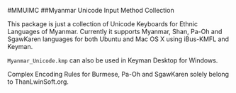 #MMUIMC
##Myanmar Unicode Input Method Collection

This package is just a collection of Unicode Keyboards for Ethnic Languages of Myanmar. Currently it supports Myanmar, Shan, Pa-Oh and SgawKaren languages for both Ubuntu and Mac OS X using iBus-KMFL and Keyman.

`Myanmar_Unicode.kmp` can also be used in Keyman Desktop for Windows.

Complex Encoding Rules for Burmese, Pa-Oh and SgawKaren solely belong to ThanLwinSoft.org.

